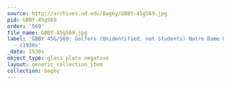 ```yaml
---
source: http://archives.nd.edu/Bagby/GBBY-45g569.jpg
pid: GBBY-45g569
order: '569'
file_name: GBBY-45g569.jpg
label: 'GBBY 45G/569: Golfers (Unidentified, not Students) Notre Dame Golf Course
  - c1930s'
_date: 1930s
object_type: glass plate negative
layout: generic_collection_item
collection: bagby
---
```

